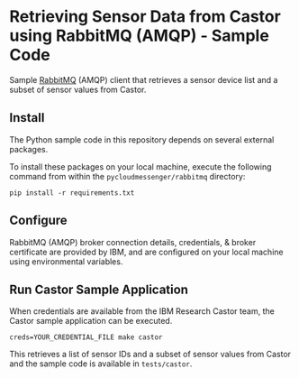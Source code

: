 # Retrieving Sensor Data from Castor using RabbitMQ (AMQP) - Sample Code

Sample [RabbitMQ](https://www.rabbitmq.com/) (AMQP) client that retrieves a sensor device list and a subset of sensor values from Castor.

## Install
The Python sample code in this repository depends on several external packages.

To install these packages on your local machine, execute the following command from within the `pycloudmessenger/rabbitmq` directory:

```
pip install -r requirements.txt
```

## Configure

RabbitMQ (AMQP) broker connection details, credentials, & broker certificate are provided by IBM, and are configured on 
your local machine using environmental variables.

## Run Castor Sample Application

When credentials are available from the IBM Research Castor team, the Castor sample application can be executed.

```
creds=YOUR_CREDENTIAL_FILE make castor
```

This retrieves a list of sensor IDs and a subset of sensor values from Castor and the sample code is available in `tests/castor`.


